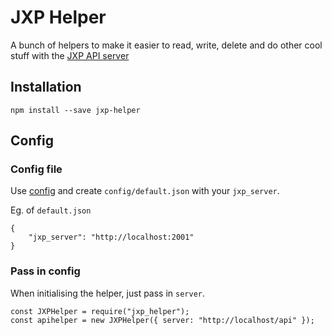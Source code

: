 # JXP Helper

A bunch of helpers to make it easier to read, write, delete and do other cool stuff with the [JXP API server](https://github.com/j-norwood-young/jexpress-2)

## Installation

`npm install --save jxp-helper`

## Config

### Config file

Use [config](https://www.npmjs.com/package/config) and create `config/default.json` with your `jxp_server`.

Eg. of `default.json`

```
{
    "jxp_server": "http://localhost:2001"
}
```

### Pass in config

When initialising the helper, just pass in `server`.

```
const JXPHelper = require("jxp_helper");
const apihelper = new JXPHelper({ server: "http://localhost/api" });
```